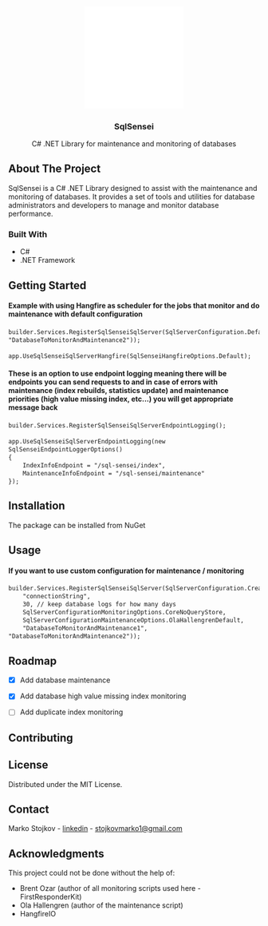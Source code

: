 <div align="center">
  <img src="sqlsensei-white.svg"  width=200>
  <h3 align="center">SqlSensei</h3>

  <p align="center">
    C# .NET Library for maintenance and monitoring of databases
  </p>
</div>

## About The Project

SqlSensei is a C# .NET Library designed to assist with the maintenance and monitoring of databases. It provides a set of tools and utilities for database administrators and developers to manage and monitor database performance.

### Built With

- C#
- .NET Framework

<!-- GETTING STARTED -->

## Getting Started

<h4>Example with using Hangfire as scheduler for the jobs that monitor and do maintenance with default configuration</h4>

```
builder.Services.RegisterSqlSenseiSqlServer(SqlServerConfiguration.Default("connectionString","DatabaseToMonitorAndMaintenance1", "DatabaseToMonitorAndMaintenance2"));

app.UseSqlSenseiSqlServerHangfire(SqlSenseiHangfireOptions.Default);
```

<h4>These is an option to use endpoint logging meaning there will be endpoints you can send requests to and in case of errors with maintenance (index rebuilds, statistics update) and maintenance
priorities (high value missing index, etc...) you will get appropriate message back</h4>

```
builder.Services.RegisterSqlSenseiSqlServerEndpointLogging();

app.UseSqlSenseiSqlServerEndpointLogging(new SqlSenseiEndpointLoggerOptions()
{
    IndexInfoEndpoint = "/sql-sensei/index",
    MaintenanceInfoEndpoint = "/sql-sensei/maintenance"
});
```


## Installation

The package can be installed from NuGet

## Usage

<h4>If you want to use custom configuration for maintenance / monitoring</h4>

```
builder.Services.RegisterSqlSenseiSqlServer(SqlServerConfiguration.Create(
    "connectionString",
    30, // keep database logs for how many days
    SqlServerConfigurationMonitoringOptions.CoreNoQueryStore,
    SqlServerConfigurationMaintenanceOptions.OlaHallengrenDefault,
    "DatabaseToMonitorAndMaintenance1", "DatabaseToMonitorAndMaintenance2"));
```

## Roadmap

- [x] Add database maintenance
- [x] Add database high value missing index monitoring
- [ ] Add duplicate index monitoring


## Contributing


## License

Distributed under the MIT License.

## Contact

Marko Stojkov - [linkedin](https://www.linkedin.com/in/marko-stojkov/) - stojkovmarko1@gmail.com

## Acknowledgments

This project could not be done without the help of:
- Brent Ozar (author of all monitoring scripts used here - FirstResponderKit)
- Ola Hallengren (author of the maintenance script)
- HangfireIO